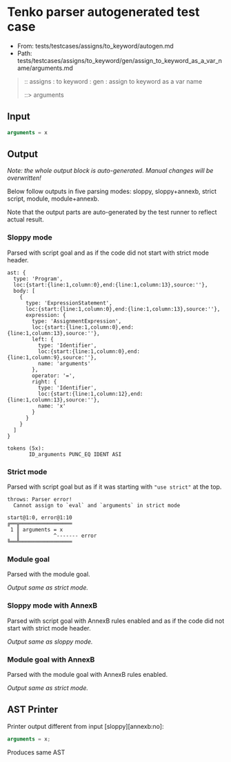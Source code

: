 # Tenko parser autogenerated test case

- From: tests/testcases/assigns/to_keyword/autogen.md
- Path: tests/testcases/assigns/to_keyword/gen/assign_to_keyword_as_a_var_name/arguments.md

> :: assigns : to keyword : gen : assign to keyword as a var name
>
> ::> arguments

## Input


`````js
arguments = x
`````

## Output

_Note: the whole output block is auto-generated. Manual changes will be overwritten!_

Below follow outputs in five parsing modes: sloppy, sloppy+annexb, strict script, module, module+annexb.

Note that the output parts are auto-generated by the test runner to reflect actual result.

### Sloppy mode

Parsed with script goal and as if the code did not start with strict mode header.

`````
ast: {
  type: 'Program',
  loc:{start:{line:1,column:0},end:{line:1,column:13},source:''},
  body: [
    {
      type: 'ExpressionStatement',
      loc:{start:{line:1,column:0},end:{line:1,column:13},source:''},
      expression: {
        type: 'AssignmentExpression',
        loc:{start:{line:1,column:0},end:{line:1,column:13},source:''},
        left: {
          type: 'Identifier',
          loc:{start:{line:1,column:0},end:{line:1,column:9},source:''},
          name: 'arguments'
        },
        operator: '=',
        right: {
          type: 'Identifier',
          loc:{start:{line:1,column:12},end:{line:1,column:13},source:''},
          name: 'x'
        }
      }
    }
  ]
}

tokens (5x):
       ID_arguments PUNC_EQ IDENT ASI
`````

### Strict mode

Parsed with script goal but as if it was starting with `"use strict"` at the top.

`````
throws: Parser error!
  Cannot assign to `eval` and `arguments` in strict mode

start@1:0, error@1:10
╔══╦═════════════════
 1 ║ arguments = x
   ║           ^------- error
╚══╩═════════════════

`````

### Module goal

Parsed with the module goal.

_Output same as strict mode._

### Sloppy mode with AnnexB

Parsed with script goal with AnnexB rules enabled and as if the code did not start with strict mode header.

_Output same as sloppy mode._

### Module goal with AnnexB

Parsed with the module goal with AnnexB rules enabled.

_Output same as strict mode._

## AST Printer

Printer output different from input [sloppy][annexb:no]:

````js
arguments = x;
````

Produces same AST
